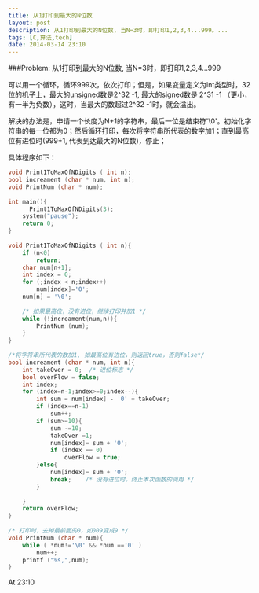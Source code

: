 ```yaml
---
title: 从1打印到最大的N位数
layout: post
description: 从1打印到最大的N位数, 当N=3时，即打印1,2,3,4...999。...
tags: [C,算法,tech]
date: 2014-03-14 23:10
---
```



###Problem: 从1打印到最大的N位数, 当N=3时，即打印1,2,3,4...999

可以用一个循环，循环999次，依次打印；但是，如果变量定义为int类型时，32位的机子上，最大的unsigned数是2^32 -1, 最大的signed数是 2^31 -1 （更小，有一半为负数），这时，当最大的数超过2^32 -1时，就会溢出。
 
解决的办法是，申请一个长度为N+1的字符串，最后一位是结束符'\0'。初始化字符串的每一位都为0；然后循环打印，每次将字符串所代表的数字加1；直到最高位有进位时(999+1, 代表到达最大的N位数)，停止；
 
具体程序如下：

```c
void Print1ToMaxOfNDigits ( int n);
bool increament (char * num, int n);
void PrintNum (char * num);
 
int main(){
      Print1ToMaxOfNDigits(3);
    system("pause");
    return 0;
}
 
void Print1ToMaxOfNDigits ( int n){
    if (n<0)
        return;
    char num[n+1];
    int index = 0;
    for (;index < n;index++)
        num[index]='0';
    num[n] = '\0';
     
    /* 如果最高位，没有进位，继续打印并加1 */
    while (!increament(num,n)){  
        PrintNum (num);
    }
}
 
/*将字符串所代表的数加1, 如最高位有进位，则返回true，否则false*/
bool increament (char * num, int n){
    int takeOver = 0;  /* 进位标志 */
    bool overFlow = false;
    int index;
    for (index=n-1;index>=0;index--){
        int sum = num[index] - '0' + takeOver;
        if (index==n-1)
            sum++;
        if (sum>=10){
            sum -=10;
            takeOver =1;
            num[index]= sum + '0';
            if (index == 0)
                overFlow = true;
        }else{
            num[index]= sum + '0';
            break;    /* 没有进位时，终止本次函数的调用 */
        }
 
    }
    return overFlow;
}
 
/* 打印时，去掉最前面的0，如009变成9 */
void PrintNum (char * num){
    while ( *num!='\0' && *num =='0' )
        num++;
    printf ("%s,",num);
}
```


At 23:10
